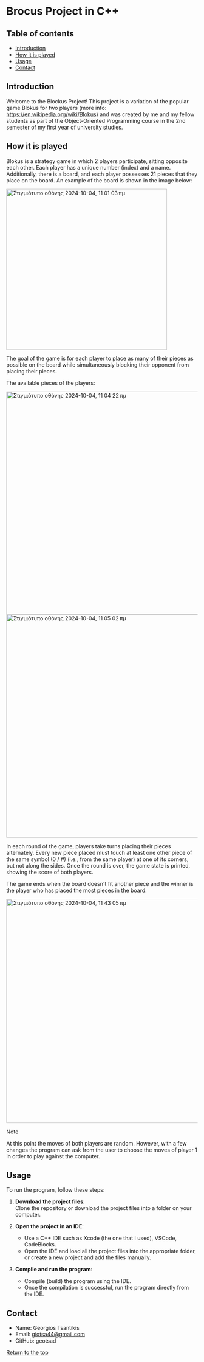 # Brocus Project in C++

## Table of contents
- [Introduction](#introduction)
- [How it is played](#how-it-is-played)
- [Usage](#usage)
- [Contact](#contact)

## Introduction

Welcome to the Blockus Project! This project is a variation of the popular game Blokus for two players (more info: https://en.wikipedia.org/wiki/Blokus) and was created by me and my fellow students as part of the Object-Oriented Programming course in the 2nd semester of my first year of university studies.

## How it is played

Blokus is a strategy game in which 2 players participate, sitting opposite each other. Each player has a unique number (index) and a name. Additionally, there is a board, and each player possesses 21 pieces that they place on the board. An example of the board is shown in the image below:

<img width="423" alt="Στιγμιότυπο οθόνης 2024-10-04, 11 01 03 πμ" src="https://github.com/user-attachments/assets/4bd57670-2ecb-4941-8bce-85e85ba6f282">

The goal of the game is for each player to place as many of their pieces as possible on the board while simultaneously blocking their opponent from placing their pieces.

The available pieces of the players:

<img width="586" alt="Στιγμιότυπο οθόνης 2024-10-04, 11 04 22 πμ" src="https://github.com/user-attachments/assets/d07cfefc-41f5-4a7f-ad68-5fe4783b62a5">

<img width="588" alt="Στιγμιότυπο οθόνης 2024-10-04, 11 05 02 πμ" src="https://github.com/user-attachments/assets/6d68413d-a3d1-4849-bffb-4431dca307d2">

In each round of the game, players take turns placing their pieces alternately. Every new piece placed must touch at least one other piece of the same symbol (0 / #) (i.e., from the same player) at one of its corners, but not along the sides. Once the round is over, the game state is printed, showing the score of both players.

The game ends when the board doesn't fit another piece and the winner is the player who has placed the most pieces in the board.

<img width="590" alt="Στιγμιότυπο οθόνης 2024-10-04, 11 43 05 πμ" src="https://github.com/user-attachments/assets/72ef20d1-c5aa-4c14-954b-48b080813a85">


> [!NOTE]
> At this point the moves of both players are random. However, with a few changes the program can ask from the user to choose the moves of player 1 in order to play against the computer.


## Usage

To run the program, follow these steps:

1. **Download the project files**:  
   Clone the repository or download the project files into a folder on your computer.

2. **Open the project in an IDE**:  
   - Use a C++ IDE such as Xcode (the one that I used), VSCode, CodeBlocks.
   - Open the IDE and load all the project files into the appropriate folder, or create a new project and add the files manually.

3. **Compile and run the program**:  
   - Compile (build) the program using the IDE.  
   - Once the compilation is successful, run the program directly from the IDE.

## Contact

* Name: Georgios Tsantikis
* Email: giotsa44@gmail.com
* GitHub: geotsad

[Return to the top](#table-of-contents)






